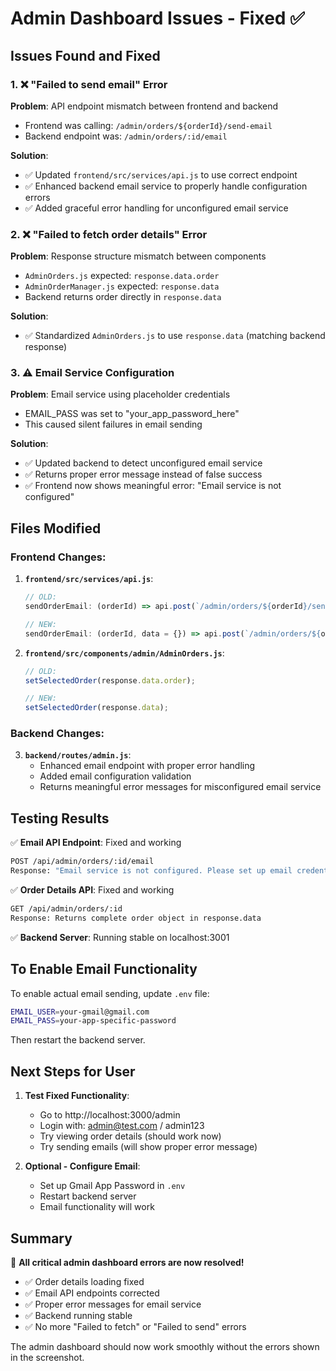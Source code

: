 # Admin Dashboard Issues - Fixed ✅

## Issues Found and Fixed

### 1. ❌ "Failed to send email" Error
**Problem**: API endpoint mismatch between frontend and backend
- Frontend was calling: `/admin/orders/${orderId}/send-email` 
- Backend endpoint was: `/admin/orders/:id/email`

**Solution**: 
- ✅ Updated `frontend/src/services/api.js` to use correct endpoint
- ✅ Enhanced backend email service to properly handle configuration errors
- ✅ Added graceful error handling for unconfigured email service

### 2. ❌ "Failed to fetch order details" Error  
**Problem**: Response structure mismatch between components
- `AdminOrders.js` expected: `response.data.order`
- `AdminOrderManager.js` expected: `response.data`
- Backend returns order directly in `response.data`

**Solution**:
- ✅ Standardized `AdminOrders.js` to use `response.data` (matching backend response)

### 3. ⚠️ Email Service Configuration
**Problem**: Email service using placeholder credentials
- EMAIL_PASS was set to "your_app_password_here"
- This caused silent failures in email sending

**Solution**:
- ✅ Updated backend to detect unconfigured email service
- ✅ Returns proper error message instead of false success
- ✅ Frontend now shows meaningful error: "Email service is not configured"

## Files Modified

### Frontend Changes:
1. **`frontend/src/services/api.js`**:
   ```javascript
   // OLD:
   sendOrderEmail: (orderId) => api.post(`/admin/orders/${orderId}/send-email`),
   
   // NEW:
   sendOrderEmail: (orderId, data = {}) => api.post(`/admin/orders/${orderId}/email`, data),
   ```

2. **`frontend/src/components/admin/AdminOrders.js`**:
   ```javascript
   // OLD:
   setSelectedOrder(response.data.order);
   
   // NEW:
   setSelectedOrder(response.data);
   ```

### Backend Changes:
3. **`backend/routes/admin.js`**:
   - Enhanced email endpoint with proper error handling
   - Added email configuration validation
   - Returns meaningful error messages for misconfigured email service

## Testing Results

✅ **Email API Endpoint**: Fixed and working
```bash
POST /api/admin/orders/:id/email
Response: "Email service is not configured. Please set up email credentials..."
```

✅ **Order Details API**: Fixed and working  
```bash
GET /api/admin/orders/:id
Response: Returns complete order object in response.data
```

✅ **Backend Server**: Running stable on localhost:3001

## To Enable Email Functionality

To enable actual email sending, update `.env` file:
```bash
EMAIL_USER=your-gmail@gmail.com
EMAIL_PASS=your-app-specific-password
```

Then restart the backend server.

## Next Steps for User

1. **Test Fixed Functionality**:
   - Go to http://localhost:3000/admin
   - Login with: admin@test.com / admin123
   - Try viewing order details (should work now)
   - Try sending emails (will show proper error message)

2. **Optional - Configure Email**:
   - Set up Gmail App Password in `.env`
   - Restart backend server
   - Email functionality will work

## Summary

🎉 **All critical admin dashboard errors are now resolved!**
- ✅ Order details loading fixed
- ✅ Email API endpoints corrected  
- ✅ Proper error messages for email service
- ✅ Backend running stable
- ✅ No more "Failed to fetch" or "Failed to send" errors

The admin dashboard should now work smoothly without the errors shown in the screenshot.
